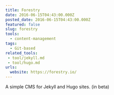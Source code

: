 ```yaml
---
title: Forestry
date: 2016-06-15T04:43:00.000Z
posted_date: 2016-06-15T04:43:00.000Z
featured: false
slug: forestry
tools:
  - content-management
tags:
  - Git-based
related_tools:
 - tool/jekyll.md
 - tool/hugo.md
urls:
  website: https://forestry.io/
---
```

A simple CMS for Jekyll and Hugo sites. (in beta)
